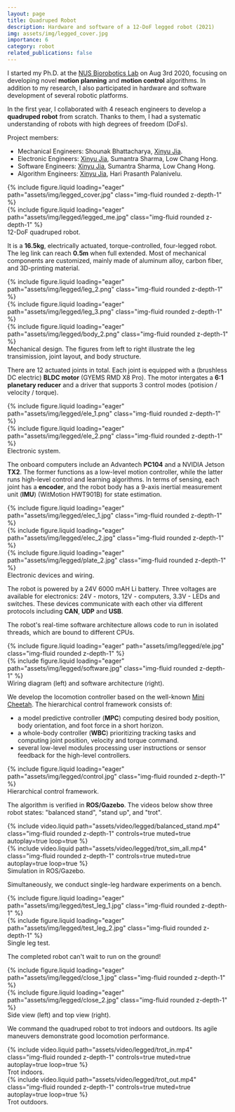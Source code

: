 ```yaml
---
layout: page
title: Quadruped Robot
description: Hardware and software of a 12-DoF legged robot (2021)
img: assets/img/legged_cover.jpg
importance: 6
category: robot
related_publications: false
---
```


I started my Ph.D. at the [NUS Biorobotics Lab](https://cde.nus.edu.sg/bme/bioroboticslab/) on Aug 3rd 2020, focusing on developing novel **motion planning** and **motion control** algorithms. In addition to my research, I also participated in hardware and software development of several robotic platforms.

In the first year, I collaborated with 4 reseach engineers to develop a **quadruped robot** from scratch. Thanks to them, I had a systematic understanding of robots with high degrees of freedom (DoFs).

Project members:
* Mechanical Engineers: Shounak Bhattacharya, <u>Xinyu Jia</u>.
* Electronic Engineers: <u>Xinyu Jia</u>, Sumantra Sharma, Low Chang Hong.
* Software Engineers: <u>Xinyu Jia</u>, Sumantra Sharma, Low Chang Hong.
* Algorithm Engineers: <u>Xinyu Jia</u>, Hari Prasanth Palanivelu.

<div class="row">
    <div class="col-sm mt-3 mt-md-0">
        {% include figure.liquid loading="eager" path="assets/img/legged_cover.jpg" class="img-fluid rounded z-depth-1" %}
    </div>
    <div class="col-sm mt-3 mt-md-0">
        {% include figure.liquid loading="eager" path="assets/img/legged/legged_me.jpg" class="img-fluid rounded z-depth-1" %}
    </div>
</div>
<div class="caption">
    12-DoF quadruped robot.
</div>

It is a **16.5kg**, electrically actuated, torque-controlled, four-legged robot. The leg link can reach **0.5m** when full extended. Most of mechanical components are customized, mainly made of aluminum alloy, carbon fiber, and 3D-printing material. 

<div class="row">
    <div class="col-sm mt-3 mt-md-0">
        {% include figure.liquid loading="eager" path="assets/img/legged/leg_2.png" class="img-fluid rounded z-depth-1" %}
    </div>
    <div class="col-sm mt-3 mt-md-0">
        {% include figure.liquid loading="eager" path="assets/img/legged/leg_3.png" class="img-fluid rounded z-depth-1" %}
    </div>
    <div class="col-sm mt-3 mt-md-0">
        {% include figure.liquid loading="eager" path="assets/img/legged/body_2.png" class="img-fluid rounded z-depth-1" %}
    </div>
</div>
<div class="caption">
    Mechanical design. The figures from left to right illustrate the leg transimission, joint layout, and body structure.
</div>

There are 12 actuated joints in total. Each joint is equipped with a (brushless DC electric) **BLDC motor** (GYEMS RMD X8 Pro). The motor intergates a **6:1 planetary reducer** and a driver that supports 3 control modes (potision / velocity / torque).

<div class="row">
    <div class="col-sm mt-3 mt-md-0">
        {% include figure.liquid loading="eager" path="assets/img/legged/ele_1.png" class="img-fluid rounded z-depth-1" %}
    </div>
    <div class="col-sm mt-3 mt-md-0">
        {% include figure.liquid loading="eager" path="assets/img/legged/ele_2.png" class="img-fluid rounded z-depth-1" %}
    </div>
</div>
<div class="caption">
    Electronic system.
</div>

The onboard computers include an Advantech **PC104** and a NVIDIA Jetson **TX2**. The former functions as a low-level motion controller, while the latter runs high-level control and learning algorithms. In terms of sensing, each joint has a **encoder**, and the robot body has a 9-axis inertial measurement unit (**IMU**) (WitMotion HWT901B) for state estimation. 

<div class="row">
    <div class="col-sm mt-3 mt-md-0">
        {% include figure.liquid loading="eager" path="assets/img/legged/elec_1.jpg" class="img-fluid rounded z-depth-1" %}
    </div>
    <div class="col-sm mt-3 mt-md-0">
        {% include figure.liquid loading="eager" path="assets/img/legged/elec_2.jpg" class="img-fluid rounded z-depth-1" %}
    </div>
    <div class="col-sm mt-3 mt-md-0">
        {% include figure.liquid loading="eager" path="assets/img/legged/plate_2.jpg" class="img-fluid rounded z-depth-1" %}
    </div>
</div>
<div class="caption">
    Electronic devices and wiring.
</div>

The robot is powered by a 24V 6000 mAH Li battery. Three voltages are available for electronics: 24V - motors, 12V - computers, 3.3V - LEDs and switches. These devices communicate with each other via different protocols including **CAN**, **UDP** and **USB**.

The robot's real-time software architecture allows code to run in isolated threads, which are bound to different CPUs.

<div class="row">
    <div class="col-sm mt-3 mt-md-0">
        {% include figure.liquid loading="eager" path="assets/img/legged/ele.jpg" class="img-fluid rounded z-depth-1" %}
    </div>
    <div class="col-sm mt-3 mt-md-0">
        {% include figure.liquid loading="eager" path="assets/img/legged/software.jpg" class="img-fluid rounded z-depth-1" %}
    </div>
</div>
<div class="caption">
    Wiring diagram (left) and software architecture (right).
</div>

We develop the locomotion controller based on the well-known [Mini Cheetah](https://github.com/mit-biomimetics/Cheetah-Software). The hierarchical control framework consists of: 
* a model predictive controller (**MPC**) computing desired body position, body orientation, and foot force in a short horizon.
* a whole-body controller (**WBC**) prioritizing tracking tasks and computing joint position, velocity and torque command.
* several low-level modules processing user instructions or sensor feedback for the high-level controllers. 

<div class="row">
    <div class="col-sm mt-3 mt-md-0">
        {% include figure.liquid loading="eager" path="assets/img/legged/control.jpg" class="img-fluid rounded z-depth-1" %}
    </div>
</div>
<div class="caption">
    Hierarchical control framework.
</div>

The algorithm is verified in **ROS/Gazebo**. The videos below show three robot states: "balanced stand", "stand up", and "trot".

<div class="row">
    <div class="col-sm mt-3 mt-md-0">
        {% include video.liquid path="assets/video/legged/balanced_stand.mp4" class="img-fluid rounded z-depth-1" controls=true muted=true autoplay=true loop=true %}
    </div>
    <div class="col-sm mt-3 mt-md-0">
        {% include video.liquid path="assets/video/legged/trot_sim_all.mp4" class="img-fluid rounded z-depth-1" controls=true muted=true autoplay=true loop=true %}
    </div>
</div>
<div class="caption">
    Simulation in ROS/Gazebo.
</div>

Simultaneously, we conduct single-leg hardware experiments on a bench.

<div class="row">
    <div class="col-sm mt-3 mt-md-0">
        {% include figure.liquid loading="eager" path="assets/img/legged/test_leg_1.jpg" class="img-fluid rounded z-depth-1" %}
    </div>
    <div class="col-sm mt-3 mt-md-0">
        {% include figure.liquid loading="eager" path="assets/img/legged/test_leg_2.jpg" class="img-fluid rounded z-depth-1" %}
    </div>
</div>
<div class="caption">
    Single leg test.
</div>

The completed robot can't wait to run on the ground!

<div class="row">
    <div class="col-sm mt-3 mt-md-0">
        {% include figure.liquid loading="eager" path="assets/img/legged/close_1.jpg" class="img-fluid rounded z-depth-1" %}
    </div>
    <div class="col-sm mt-3 mt-md-0">
        {% include figure.liquid loading="eager" path="assets/img/legged/close_2.jpg" class="img-fluid rounded z-depth-1" %}
    </div>
</div>
<div class="caption">
    Side view (left) and top view (right).
</div>

We command the quadruped robot to trot indoors and outdoors. Its agile maneuvers demonstrate good locomotion performance.

<div class="row">
    <div class="col-sm mt-3 mt-md-0">
        {% include video.liquid path="assets/video/legged/trot_in.mp4" class="img-fluid rounded z-depth-1" controls=true muted=true autoplay=true loop=true %}
    </div>
</div>
<div class="caption">
    Trot indoors.
</div>

<div class="row">
    <div class="col-sm mt-3 mt-md-0">
        {% include video.liquid path="assets/video/legged/trot_out.mp4" class="img-fluid rounded z-depth-1" controls=true muted=true autoplay=true loop=true %}
    </div>
</div>
<div class="caption">
    Trot outdoors.
</div>
